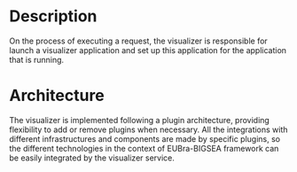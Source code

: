 # Description
On the process of executing a request, the visualizer is responsible for launch a visualizer application and set up this application for the application that is running.

# Architecture
The visualizer is implemented following a plugin architecture, providing flexibility to add or remove plugins when necessary. All the integrations with different infrastructures and components are made by specific plugins, so the different technologies in the context of EUBra-BIGSEA framework can be easily integrated by the visualizer service.
